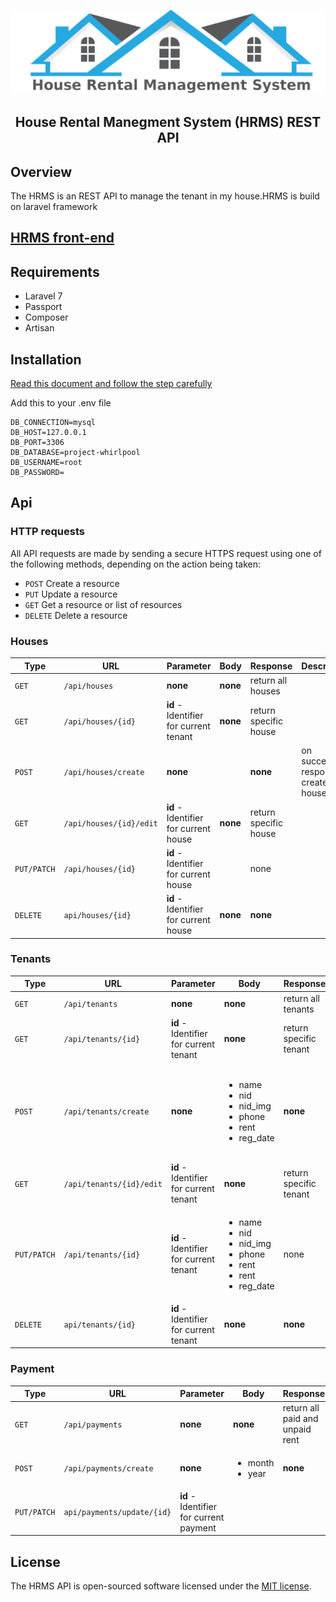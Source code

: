 
<img src="img/logo.png"
     alt="HRMS"
      />

##  <center>House Rental Manegment System (HRMS) REST API</center>

## Overview
The HRMS is an REST API to manage the tenant in my house.HRMS is build on laravel framework


## [HRMS front-end](https://github.com/mirsahib/Project-Whirlpool-frontend.git)


## Requirements

- Laravel 7
- Passport
- Composer
- Artisan

## Installation

[Read this document and follow the step carefully](https://devmarketer.io/learn/setup-laravel-project-cloned-github-com/)
 
Add this to your .env file

 ```
 DB_CONNECTION=mysql
DB_HOST=127.0.0.1
DB_PORT=3306
DB_DATABASE=project-whirlpool
DB_USERNAME=root
DB_PASSWORD=
 ```

## Api

### HTTP requests
All API requests are made by sending a secure HTTPS request using one of the following methods, depending on the action being taken:

* `POST` Create a resource
* `PUT` Update a resource
* `GET` Get a resource or list of resources
* `DELETE` Delete a resource


### Houses
| Type | URL | Parameter | Body | Response | Description
| --- | --- | ---| --- | --- | --- |
| `GET` | `/api/houses` | **none** | **none** | return all houses
| `GET` | `/api/houses/{id}` | **id** - Identifier for current tenant  | **none** | return specific house
| `POST`  |  `/api/houses/create` | **none** |  | **none** | on successful response create new house
| `GET` | `/api/houses/{id}/edit` | **id** - Identifier for current house | **none** | return specific house
| `PUT/PATCH` | `/api/houses/{id}` | **id** - Identifier for current house |  | none
| `DELETE` | `api/houses/{id}` | **id** - Identifier for current house | **none** | **none**


### Tenants

| Type | URL | Parameter | Body | Response | Description
| --- | --- | ---| --- | --- | --- |
| `GET` | `/api/tenants` | **none** | **none** | return all tenants
| `GET` | `/api/tenants/{id}` | **id** - Identifier for current tenant  | **none** | return specific tenant
| `POST`  |  `/api/tenants/create` | **none** | <ul><li>name</li><li>nid</li><li>nid_img</li><li>phone</li><li>rent</li><li>reg_date</li></ul> | **none** | on successful response create new tenant with name,nid(national id),nid_img(national id photo),phone number,rent,date of renting the house
| `GET` | `/api/tenants/{id}/edit` | **id** - Identifier for current tenant | **none** | return specific tenant
| `PUT/PATCH` | `/api/tenants/{id}` | **id** - Identifier for current tenant | <ul><li>name</li><li>nid</li><li>nid_img</li><li>phone</li><li>rent</li><li>rent</li><li>reg_date</li></ul> | none
| `DELETE` | `api/tenants/{id}` | **id** - Identifier for current tenant | **none** | **none**

### Payment 
| Type | URL | Parameter | Body | Response | Description
| --- | --- | ---| --- | --- | --- |
| `GET` | `/api/payments` | **none** | **none** | return all paid and unpaid rent
| `POST` | `/api/payments/create` | **none** | <ul><li>month</li><li>year</li></ul> | **none** | 
| `PUT/PATCH` | `api/payments/update/{id}` | **id** - Identifier for current payment |  | |


## License

The HRMS API is open-sourced software licensed under the [MIT license](https://opensource.org/licenses/MIT).
